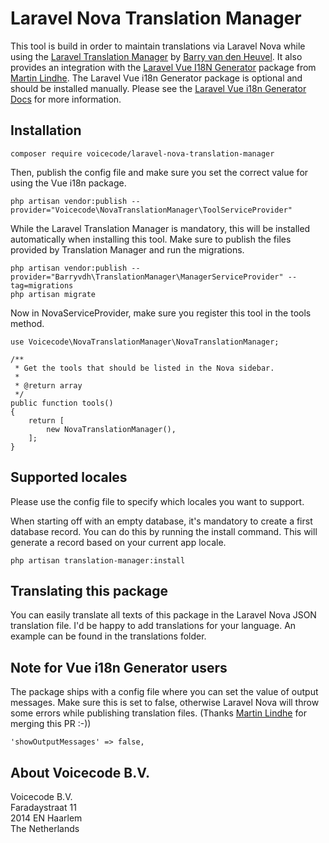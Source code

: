 # Laravel Nova Translation Manager

This tool is build in order to maintain translations via Laravel Nova while using the [Laravel Translation Manager] by [Barry van den Heuvel]. It also provides an integration with the [Laravel Vue I18N Generator] package from [Martin Lindhe]. The Laravel Vue i18n Generator package is optional and should be installed manually. Please see the [Laravel Vue i18n Generator Docs] for more information.

## Installation

```
composer require voicecode/laravel-nova-translation-manager
```

Then, publish the config file and make sure you set the correct value for using the Vue i18n package.

```
php artisan vendor:publish --provider="Voicecode\NovaTranslationManager\ToolServiceProvider"
```

While the Laravel Translation Manager is mandatory, this will be installed automatically when installing this tool. Make sure to publish the files provided by Translation Manager and run the migrations.

```
php artisan vendor:publish --provider="Barryvdh\TranslationManager\ManagerServiceProvider" --tag=migrations
php artisan migrate
```

Now in NovaServiceProvider, make sure you register this tool in the tools method.

```
use Voicecode\NovaTranslationManager\NovaTranslationManager;

/**
 * Get the tools that should be listed in the Nova sidebar.
 *
 * @return array
 */
public function tools()
{
    return [
        new NovaTranslationManager(),
    ];
}
```

## Supported locales

Please use the config file to specify which locales you want to support.

When starting off with an empty database, it's mandatory to create a first database record. You can do this by running the install command. This will generate a record based on your current app locale. 

```
php artisan translation-manager:install
```

## Translating this package

You can easily translate all texts of this package in the Laravel Nova JSON translation file. I'd be happy to add translations for your language. An example can be found in the translations folder.

## Note for Vue i18n Generator users

The package ships with a config file where you can set the value of output messages. Make sure this is set to false, otherwise Laravel Nova will throw some errors while publishing translation files. (Thanks [Martin Lindhe] for merging this PR :-))

```
'showOutputMessages' => false,
```

## About Voicecode B.V.
Voicecode B.V.  
Faradaystraat 11   
2014 EN Haarlem  
The Netherlands  

[Laravel Translation Manager]: https://github.com/barryvdh/laravel-translation-manager
[Laravel Vue I18N Generator]: https://github.com/martinlindhe/laravel-vue-i18n-generator
[Laravel Vue i18n Generator Docs]: https://github.com/martinlindhe/laravel-vue-i18n-generator/blob/master/README.md
[Martin Lindhe]: https://github.com/martinlindhe
[Barry van den Heuvel]: https://github.com/barryvdh
